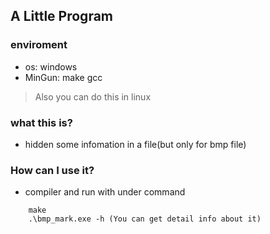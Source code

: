 ## A Little Program

### enviroment
* os: windows
* MinGun: make gcc

>Also you can do this in linux

### what this is?
 * hidden some infomation in a file(but only for bmp file)

### How can I use it?
 * compiler and run with under command
```
    make
    .\bmp_mark.exe -h (You can get detail info about it)
```
